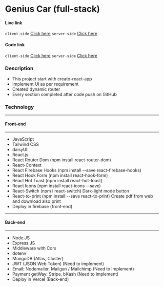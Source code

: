 # Genius Car (full-stack)

#### Live link 
`client-side` [Click here](https://genius-car-full-stack.web.app/)
`server-side` [Click here](https://github.com/nurulcse7/genius-car-server)

#### Code link 
`client-side` [Click here](https://github.com/nurulcse7/genius-car-client)
`server-side` [Click here]()

### Description

- This project start with create-react-app
- Implement UI as per requirement
- Created dynamic router
- Every section completed after code push on GitHub

### Technology
--- 
#### Front-end
---
- JavaScript
- Tailwind CSS
- daisyUI
- React.js
- React Router Dom (npm install react-router-dom)
- React-Context
- React Firebase Hooks (npm install --save react-firebase-hooks)
- React Hook Form (npm install react-hook-form)
- React Hot Toast (npm install react-hot-toast)
- React Icons (npm install react-icons --save)
- React-Switch (npm i react-switch) Dark-light mode button
- React-to-print (npm install --save react-to-print) Create pdf from web and download also print
- Deploy in firebase (front-end)
--- 
#### Back-end
---
- Node.JS
- Express.JS 
- Middleware with Cors 
- dotenv
- MongoDB (Atlas, Cluster)
- JWT (JSON Web Token) (Need to implement)
- Email: Nodemailer, Mailgun / Mailchimp (Need to implement)
- Payment getWay: Stripe, bKash (Need to implement)
- Deploy in Vercel (Back-end)

<!--
# Getting Started with Create React App

This project was bootstrapped with [Create React App](https://github.com/facebook/create-react-app).

## Available Scripts

In the project directory, you can run:

### `npm start`

Runs the app in the development mode.\
Open [http://localhost:3000](http://localhost:3000) to view it in your browser.

The page will reload when you make changes.\
You may also see any lint errors in the console.

### `npm test`

Launches the test runner in the interactive watch mode.\
See the section about [running tests](https://facebook.github.io/create-react-app/docs/running-tests) for more information.

### `npm run build`

Builds the app for production to the `build` folder.\
It correctly bundles React in production mode and optimizes the build for the best performance.

The build is minified and the filenames include the hashes.\
Your app is ready to be deployed!

See the section about [deployment](https://facebook.github.io/create-react-app/docs/deployment) for more information.

### `npm run eject`

**Note: this is a one-way operation. Once you `eject`, you can't go back!**

If you aren't satisfied with the build tool and configuration choices, you can `eject` at any time. This command will remove the single build dependency from your project.

Instead, it will copy all the configuration files and the transitive dependencies (webpack, Babel, ESLint, etc) right into your project so you have full control over them. All of the commands except `eject` will still work, but they will point to the copied scripts so you can tweak them. At this point you're on your own.

You don't have to ever use `eject`. The curated feature set is suitable for small and middle deployments, and you shouldn't feel obligated to use this feature. However we understand that this tool wouldn't be useful if you couldn't customize it when you are ready for it.

## Learn More

You can learn more in the [Create React App documentation](https://facebook.github.io/create-react-app/docs/getting-started).

To learn React, check out the [React documentation](https://reactjs.org/).

### Code Splitting

This section has moved here: [https://facebook.github.io/create-react-app/docs/code-splitting](https://facebook.github.io/create-react-app/docs/code-splitting)

### Analyzing the Bundle Size

This section has moved here: [https://facebook.github.io/create-react-app/docs/analyzing-the-bundle-size](https://facebook.github.io/create-react-app/docs/analyzing-the-bundle-size)

### Making a Progressive Web App

This section has moved here: [https://facebook.github.io/create-react-app/docs/making-a-progressive-web-app](https://facebook.github.io/create-react-app/docs/making-a-progressive-web-app)

### Advanced Configuration

This section has moved here: [https://facebook.github.io/create-react-app/docs/advanced-configuration](https://facebook.github.io/create-react-app/docs/advanced-configuration)

### Deployment

This section has moved here: [https://facebook.github.io/create-react-app/docs/deployment](https://facebook.github.io/create-react-app/docs/deployment)

### `npm run build` fails to minify

This section has moved here: [https://facebook.github.io/create-react-app/docs/troubleshooting#npm-run-build-fails-to-minify](https://facebook.github.io/create-react-app/docs/troubleshooting#npm-run-build-fails-to-minify)
# genius-car-client

 -->
